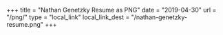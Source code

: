 +++
title = "Nathan Genetzky Resume as PNG"
date = "2019-04-30"
url = "/png/"
type = "local_link"
local_link_dest = "/nathan-genetzky-resume.png"
+++
